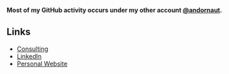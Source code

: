 **Most of my GitHub activity occurs under my other account [@andornaut](https://github.com/andornaut).**

## Links

* [Consulting](https://brightloop.com)
* [LinkedIn](https://www.linkedin.com/in/biniambekele/)
* [Personal Website](https://biniambekele.com)

